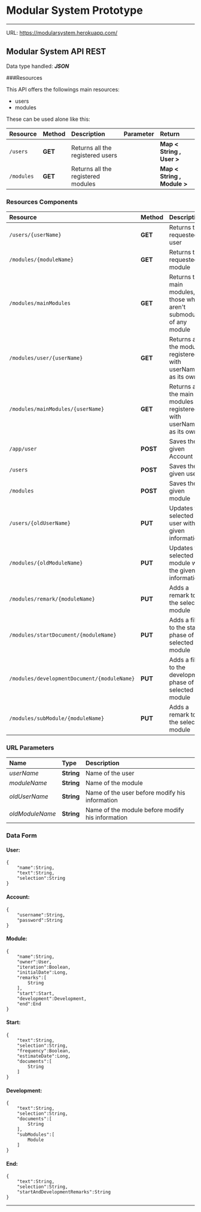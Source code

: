 # Modular System Prototype

______

URL: https://modularsystem.herokuapp.com/

## Modular System API REST

Data type handled: ***JSON***

###Resources

This API offers the followings main resources:

- users
- modules

These can be used alone like this:

| Resource | Method | Description | Parameter | Return |
| :------ | :----- | :---------- | :-------- | :------ |
| `/users` | **GET** | Returns all the registered users | | **Map < String , User >** |
| `/modules` | **GET** | Returns all the registered modules | | **Map < String , Module >** |

### Resources Components

| Resource | Method | Description | Parameter | Return |
| :------ | :----- | :---------- | :-------- | :------ |
| `/users/{userName}` | **GET** | Returns the requested user | | **User** |
| `/modules/{moduleName}` | **GET** | Returns the requested module | | **Module** |
| `/modules/mainModules` | **GET** | Returns the main modules, those which aren't submodules of any module | | **Map < String , Module >** |
| `/modules/user/{userName}` | **GET** | Returns all the modules registered with userName as its owner | | **Map < String , Module >** |
| `/modules/mainModules/{userName}` | **GET** | Returns all the main modules registered with userName as its owner | | **Map < String , Module >** |
| `/app/user` | **POST** | Saves the given Account | **Account** | |
| `/users` | **POST** | Saves the given user | **User** | |
| `/modules` | **POST** | Saves the given module | **Module** | |
| `/users/{oldUserName}` | **PUT** | Updates the selected user with the given information | **User** | |
| `/modules/{oldModuleName}` | **PUT** | Updates the selected module with the given information | **Module** | |
| `/modules/remark/{moduleName}` | **PUT** | Adds a remark to the selected module | **String** | |
| `/modules/startDocument/{moduleName}` | **PUT** | Adds a file to the start phase of the selected module | **File** | |
| `/modules/developmentDocument/{moduleName}` | **PUT** | Adds a file to the development phase of the selected module | **File** | |
| `/modules/subModule/{moduleName}` | **PUT** | Adds a remark to the selected module | **Module** | |

### URL Parameters

| Name | Type | Description |
| :----- | :--- | :---------- |
| *userName* | **String**| Name of the user |
| *moduleName* | **String**| Name of the module |
| *oldUserName* | **String**| Name of the user before modify his information |
| *oldModuleName* | **String**| Name of the module before modify his information |

### Data Form

#### User:

    {
        "name":String,
        "text":String,
        "selection":String
    }

#### Account:

    {
        "username":String,
        "password":String
    }

#### Module:

    {
        "name":String,
        "owner":User,
        "iteration":Boolean,
        "initialDate":Long,
        "remarks":[
            String
        ],
        "start":Start,
        "development":Development,
        "end":End
    }

#### Start:

    {
        "text":String,
        "selection":String,
        "frequency":Boolean,
        "estimateDate":Long,
        "documents":[
            String
        ]
    }

#### Development:

    {
        "text":String,
        "selection":String,
        "documents":[
            String
        ],
        "subModules":[
            Module
        ]
    }

#### End:

    {
        "text":String,
        "selection":String,
        "startAndDevelopmentRemarks":String
    }

_________
